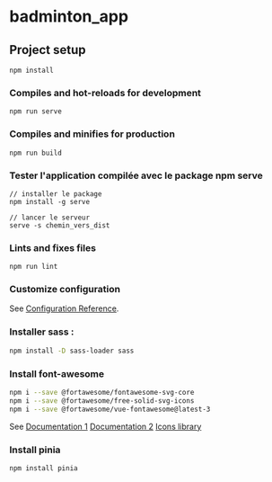 # badminton_app

## Project setup
```
npm install
```

### Compiles and hot-reloads for development
```
npm run serve
```

### Compiles and minifies for production
```
npm run build
```

### Tester l'application compilée avec le package npm serve
```
// installer le package 
npm install -g serve

// lancer le serveur 
serve -s chemin_vers_dist
```

### Lints and fixes files
```
npm run lint
```

### Customize configuration
See [Configuration Reference](https://cli.vuejs.org/config/).

### Installer sass :
```bash
npm install -D sass-loader sass
```

### Install font-awesome
```bash
npm i --save @fortawesome/fontawesome-svg-core
npm i --save @fortawesome/free-solid-svg-icons
npm i --save @fortawesome/vue-fontawesome@latest-3
```
See [Documentation 1](https://blog.fontawesome.com/how-to-use-vue-js-with-font-awesome/) [Documentation 2](https://fontawesome.com/docs/web/use-with/vue/)
[Icons library](https://fontawesome.com/search?o=r&s=solid%2Cregular&f=classic)

### Install pinia
```bash
npm install pinia
```
